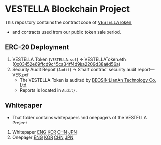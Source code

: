 VESTELLA Blockchain Project
===================


This repository contains the contract code of [VESTELLAToken](https://etherscan.io/token/0x03452e69ffcd9c45ca34ff4d9ba2209d38a8d56a), 
- and contracts used from our public token sale period.  


## ERC-20 Deployment

1. VESTELLA Token (`VESTELLA.sol`) → VESTELLAToken.eth ([0x03452e69ffcd9c45ca34ff4d9ba2209d38a8d56a](https://etherscan.io/address/0x03452e69ffcd9c45ca34ff4d9ba2209d38a8d56a))
2. Security Audit Report (`Audit`) → Smart contract security audit report—VES.pdf
   - The VESTELLA Token is audited by [BEOSIN:LianAn Technology Co. Ltd.](https://www.lianantech.com/#/)
   - Reports is located in `Audit/`.


## Whitepaper

- That folder contains whitepapers and onepagers of the VESTELLA Project.  

1. Whitepaper [ENG](https://vestella.io/static/pager/whitepaper/vestella_whitepaper_181217(eng).pdf) [KOR](https://vestella.io/static/pager/whitepaper/vestella_whitepaper_181217(kor).pdf) [CHN](https://vestella.io/static/pager/whitepaper/vestella_whitepaper_181224(chn).pdf) [JPN](https://vestella.io/static/pager/whitepaper/vestella_whitepaper_181224(jpn).pdf)
2. Onepager [ENG](https://vestella.io/static/pager/onepager/Vestella_onepager_181220_Eng.pdf) [KOR](https://vestella.io/static/pager/onepager/Vestella_onepager_181220_Kor.pdf) [CHN](https://vestella.io/static/pager/onepager/Vestella_onepager_181224_Chn.pdf) [JPN](https://vestella.io/static/pager/onepager/Vestella_onepager_181224_Jpn.pdf)
